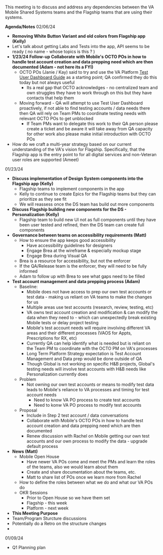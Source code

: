 This meeting is to discuss and address any dependencies between the VA Mobile Shared Systems teams and the Flagship teams that are using their systems.

**Agenda/Notes**
02/06/24
* **Removing White Button Variant and old colors from Flagship app (Kelly)**
* Let's talk about getting Labs and Tests into the app, API seems to be ready ( no name - whose topics is this ? ) 
* **1/23/24 Follow-up  Collaborate with Mobile's OCTO POs in how to handle test account creation and data prepping need which are then documented (Adam - not here its a FYI)** 
   * OCTO POs (Janie / Kay) said to try and use the VA Platform [Test User Dashboard Guide](https://depo-platform-documentation.scrollhelp.site/developer-docs/test-user-dashboard-guide) as a starting point; QA confirmed they do this today but not always useful 
       * Its a real gap that OCTO acknowledges - no centralized team and own struggles they have to work through on this but they have contacts that help them 
   * Moving forward - QA will attempt to use Test User Dashboard proactively, if not able to find testing accounts / data needs there then QA will rely on Team PMs to coordinate testing needs with relevant OCTO POs to get unblocked
      * If Team PMs want to delegate this work to their QA person please create a ticket and be aware it will take away from QA capacity for other work also please make initial introduction with OCTO POs 
* How do we craft a multi-year strategy based on our current understanding of the VA's vision for Flagship. Specifically, that the Flagship app is the entry point to for all digital services and non-Veteran user roles are supported (Ameet)

01/23/24
* **Discuss implementation of Design System components into the Flagship app (Kelly)**
  * Flagship teams to implement components in the app
  * Kelly to continue to create Epics for the Flagship teams but they can prioritize as they see fit
  * We will reassess once the DS team has build out more components
* **Discuss Flagship building new components for the DS - Personalization (Kelly)**
  * Flagship team to build new UI not as full components until they have been user tested and refined, then the DS team can create full components
* **Governance between teams on accessibility requirements (Matt)**
  * How to ensure the app keeps good accessibility
      * Have accessibility guidelines for designers
      * Engage Brea at the wireframe & especially mockup stage
      * Engage Brea during Visual QA
  * Brea is a resource for accessibility, but not the enforcer
  * If the QA/Release team is the enforcer, they will need to be fully informed
  * Adam to follow up with Brea to see what gaps need to be filled
* **Test account management and data prepping process (Adam)**
  * Baseline:
      * Mobile does not have access to prep our own test accounts or test data - making us reliant on VA teams to make the changes for us
      * Multiple areas use test accounts (research, review, testing, etc)
      * VA owns test account creation and modification & can modify the data when they need to - which can unexpectedly break existing Mobile tests or delay project testing  
      * Mobile's test account needs will require involving different VA areas and their different processes (VAOS for Appts, Prescriptions for RX, etc) 
      * Currently QA can help identify what is needed but is reliant on the Team PM to coordinate with the OCTO PM on VA's processes 
      * Long Term Platform Strategy expectation is Test Account Management and Data prep would be done outside of QA
      * Though Global is not working on specific H&B projects, Global's testing needs will involve test accounts with H&B needs like Personalization currently does
  * Problem 
      *  Not owning our own test accounts or means to modify test data leads to Mobile's reliance to VA processes and timing for test account needs 
         * Need to know VA PO process to create test accounts
         * Need to konw VA PO process to modify test accounts
   * Proposal
      * Include in Step 2 test account / data conversations
      * Collaborate with Mobile's OCTO POs in how to handle test account creation and data prepping need which are then documented
      * Renew discussion with Rachel on Mobile getting our own test accounts and our own process to modify the data - upgrade default process 
 * **News (Matt)**
   * Mobile Open House
      * Have newer VA POs come and meet the PMs and learn the roles of the teams, also we would learn about them
      * Create and share documentation about the teams, etc.
      * Matt to share list of POs once we learn more from Rachel
   * How to define the roles between what we do and what our VA POs do
   * OKR Sessions
      * Prior to Open House so we have them set
      * Flagship - this week
      * Platform - next week
  * **This Meeting Purpose**
   * Team/Program Sturcture discussions
   * Potentially do a Retro on the structure changes
   * 
     


01/09/24
* Q1 Planning plan
